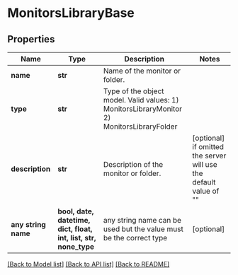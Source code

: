 # MonitorsLibraryBase


## Properties
Name | Type | Description | Notes
------------ | ------------- | ------------- | -------------
**name** | **str** | Name of the monitor or folder. | 
**type** | **str** | Type of the object model. Valid values:   1) MonitorsLibraryMonitor   2) MonitorsLibraryFolder | 
**description** | **str** | Description of the monitor or folder. | [optional]  if omitted the server will use the default value of ""
**any string name** | **bool, date, datetime, dict, float, int, list, str, none_type** | any string name can be used but the value must be the correct type | [optional]

[[Back to Model list]](../README.md#documentation-for-models) [[Back to API list]](../README.md#documentation-for-api-endpoints) [[Back to README]](../README.md)


